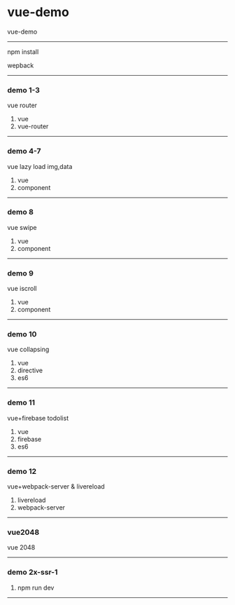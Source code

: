 # vue-demo
vue-demo
***
npm install

wepback  

* * *

### demo 1-3

vue router

1.  vue
2.  vue-router 

* * *

### demo 4-7

vue lazy load img,data 

1.  vue
2.  component 

* * *

### demo 8

vue swipe 

1.  vue
2.  component 

* * *

### demo 9

vue iscroll 

1.  vue
2.  component 

* * *

### demo 10

vue collapsing 

1.  vue
2.  directive
3.  es6

* * *

### demo 11

vue+firebase todolist

1.  vue
2.  firebase
3.  es6

* * *

### demo 12

vue+webpack-server & livereload

1.  livereload
2.  webpack-server

* * *

### vue2048

vue 2048

* * *
 
### demo 2x-ssr-1

1.  npm run dev

* * *

